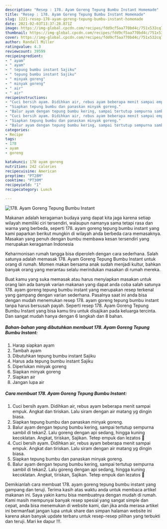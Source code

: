 ```yaml
---
description: "Resep : 178. Ayam Goreng Tepung Bumbu Instant Homemade"
title: "Resep : 178. Ayam Goreng Tepung Bumbu Instant Homemade"
slug: 1221-resep-178-ayam-goreng-tepung-bumbu-instant-homemade
date: 2021-02-03T13:37:28.871Z
image: https://img-global.cpcdn.com/recipes/fdd9cf5aa770bd4c/751x532cq70/178-ayam-goreng-tepung-bumbu-instant-foto-resep-utama.jpg
thumbnail: https://img-global.cpcdn.com/recipes/fdd9cf5aa770bd4c/751x532cq70/178-ayam-goreng-tepung-bumbu-instant-foto-resep-utama.jpg
cover: https://img-global.cpcdn.com/recipes/fdd9cf5aa770bd4c/751x532cq70/178-ayam-goreng-tepung-bumbu-instant-foto-resep-utama.jpg
author: Randall Miller
ratingvalue: 4.3
reviewcount: 39599
recipeingredient:
- " ayam"
- " ayam"
- " tepung bumbu instant Sajiku"
- " tepung bumbu instant Sajiku"
- " minyak goreng"
- " minyak goreng"
- " air"
- " air"
recipeinstructions:
- "Cuci bersih ayam. Didihkan air, rebus ayam beberapa menit sampai empuk. Angkat dan tiriskan. Lalu siram dengan air matang yg dingin biasa."
- "Siapkan tepung bumbu dan panaskan minyak goreng."
- "Balur ayam dengan tepung bumbu kering, sampai tertutup sempurna sambil di tekan2. Lalu goreng dengan api sedang, hingga kuning kecoklatan. Angkat, tiriskan, Sajikan. Tetep empuk dan lezatos 🤗"
- "Cuci bersih ayam. Didihkan air, rebus ayam beberapa menit sampai empuk. Angkat dan tiriskan. Lalu siram dengan air matang yg dingin biasa."
- "Siapkan tepung bumbu dan panaskan minyak goreng."
- "Balur ayam dengan tepung bumbu kering, sampai tertutup sempurna sambil di tekan2. Lalu goreng dengan api sedang, hingga kuning kecoklatan. Angkat, tiriskan, Sajikan. Tetep empuk dan lezatos 🤗"
categories:
- Recipe
tags:
- 178
- ayam
- goreng

katakunci: 178 ayam goreng 
nutrition: 242 calories
recipecuisine: American
preptime: "PT28M"
cooktime: "PT30M"
recipeyield: "1"
recipecategory: Lunch

---
```



![178. Ayam Goreng Tepung Bumbu Instant](https://img-global.cpcdn.com/recipes/fdd9cf5aa770bd4c/751x532cq70/178-ayam-goreng-tepung-bumbu-instant-foto-resep-utama.jpg)

Makanan adalah keragaman budaya yang dapat kita jaga karena setiap wilayah memiliki ciri tersendiri, walaupun namanya sama tetapi rasa dan warna yang berbeda, seperti 178. ayam goreng tepung bumbu instant yang kami paparkan berikut mungkin di wilayah anda berbeda cara memasaknya. Masakan yang penuh dengan bumbu membawa kesan tersendiri yang merupakan keragaman Indonesia



Keharmonisan rumah tangga bisa diperoleh dengan cara sederhana. Salah satunya adalah memasak 178. Ayam Goreng Tepung Bumbu Instant untuk orang di rumah. Momen makan bersama anak sudah menjadi kultur, bahkan banyak orang yang merantau selalu merindukan masakan di rumah mereka.

Buat kamu yang suka memasak atau harus menyiapkan masakan untuk orang lain ada banyak varian makanan yang dapat anda coba salah satunya 178. ayam goreng tepung bumbu instant yang merupakan resep terkenal yang gampang dengan varian sederhana. Pasalnya saat ini anda bisa dengan mudah menemukan resep 178. ayam goreng tepung bumbu instant tanpa harus bersusah payah.
Seperti resep 178. Ayam Goreng Tepung Bumbu Instant yang bisa kamu tiru untuk disajikan pada keluarga tercinta. Dan sangat mudah hanya dengan 6 langkah dan 8 bahan.


<!--inarticleads1-->

##### Bahan-bahan yang dibutuhkan membuat 178. Ayam Goreng Tepung Bumbu Instant:

1. Harap siapkan  ayam
1. Tambah  ayam
1. Dibutuhkan  tepung bumbu instant Sajiku
1. Harus ada  tepung bumbu instant Sajiku
1. Diperlukan  minyak goreng
1. Siapkan  minyak goreng
1. Siapkan  air
1. Jangan lupa  air




<!--inarticleads2-->

##### Cara membuat  178. Ayam Goreng Tepung Bumbu Instant:

1. Cuci bersih ayam. Didihkan air, rebus ayam beberapa menit sampai empuk. Angkat dan tiriskan. Lalu siram dengan air matang yg dingin biasa.
1. Siapkan tepung bumbu dan panaskan minyak goreng.
1. Balur ayam dengan tepung bumbu kering, sampai tertutup sempurna sambil di tekan2. Lalu goreng dengan api sedang, hingga kuning kecoklatan. Angkat, tiriskan, Sajikan. Tetep empuk dan lezatos 🤗
1. Cuci bersih ayam. Didihkan air, rebus ayam beberapa menit sampai empuk. Angkat dan tiriskan. Lalu siram dengan air matang yg dingin biasa.
1. Siapkan tepung bumbu dan panaskan minyak goreng.
1. Balur ayam dengan tepung bumbu kering, sampai tertutup sempurna sambil di tekan2. Lalu goreng dengan api sedang, hingga kuning kecoklatan. Angkat, tiriskan, Sajikan. Tetep empuk dan lezatos 🤗




Demikianlah cara membuat 178. ayam goreng tepung bumbu instant yang gampang dan teruji. Terima kasih atas waktu anda untuk membaca artikel makanan ini. Saya yakin kamu bisa membuatnya dengan mudah di rumah. Kami masih mempunyai banyak resep spesial yang sangat simple dan cepat, anda bisa menemukan di website kami, dan jika anda merasa artikel ini bermanfaat jangan lupa untuk share dan simpan halaman website ini karena akan banyak update terbaru untuk resep-resep pilihan yang terbukti dan teruji. Mari ke dapur !!!. 
